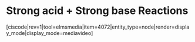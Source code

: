 # Strong acid + Strong base Reactions


[ciscode|rev=1|tool=elmsmedia|item=4072|entity_type=node|render=display_mode|display_mode=mediavideo]

 